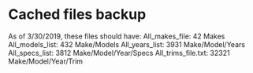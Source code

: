 # Cached files backup

As of 3/30/2019, these files should have:
    All_makes_file: 42 Makes
   All_models_list: 432 Make/Models
    All_years_list: 3931 Make/Model/Years
    All_specs_list: 3812 Make/Model/Year/Specs
All_trims_file.txt: 32321 Make/Model/Year/Trim